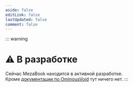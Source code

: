 ```yaml
---
aside: false
editLink: false
lastUpdated: false
comment: false
---
```


::: warning <h1>⚠️ В разработке</h1>
Сейчас MezaBook находится в активной разработке.<br>
Кроме [документации по OminousVoid](ov/) тут ничего нет.
:::